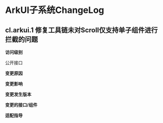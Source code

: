 # ArkUI子系统ChangeLog

##  cl.arkui.1 修复工具链未对Scroll仅支持单子组件进行拦截的问题

**访问级别**

公开接口

**变更原因**



**变更影响**



**变更发生版本**



**变更的接口/组件**



**适配指导**

